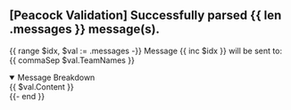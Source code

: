 [Peacock Validation] Successfully parsed {{ len .messages }} message(s).
---
{{ range $idx, $val := .messages -}}
Message {{ inc $idx }} will be sent to: {{ commaSep $val.TeamNames }}
<details open>
<summary>Message Breakdown</summary>
{{ $val.Content }}
</details>
{{- end }}
